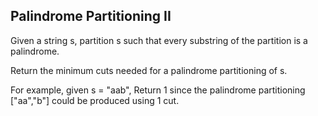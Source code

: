 Palindrome Partitioning II 
---


Given a string s, partition s such that every substring of the partition is a palindrome.


Return the minimum cuts needed for a palindrome partitioning of s.


For example, given s = "aab",
Return 1 since the palindrome partitioning ["aa","b"] could be produced using 1 cut.



